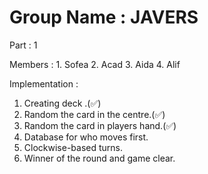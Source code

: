 # Group Name : JAVERS

Part : 1


Members : 1. Sofea
          2. Acad
          3. Aida
          4. Alif
          
Implementation :

1. Creating deck .(✅)
2. Random the card in the centre.(✅)
3. Random the card in players hand.(✅)
4. Database for who moves first.
5. Clockwise-based turns.
6. Winner of the round and game clear.